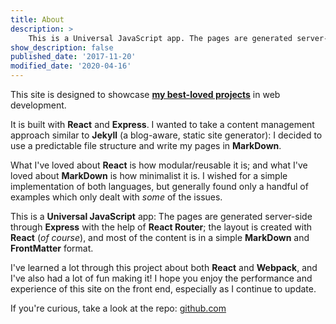 ```yaml
---
title: About
description: >
    This is a Universal JavaScript app. The pages are generated server-side through Express using React and React Router; most of the content is in simple, static MarkDown files.
show_description: false
published_date: '2017-11-20'
modified_date: '2020-04-16'
---
```


This site is designed to showcase **[my best-loved projects](/projects)** in web development.

It is built with **React** and **Express**. I wanted to take a content management approach similar to **Jekyll** (a blog-aware, static site generator): I decided to use a predictable file structure and write my pages in **MarkDown**.

What I've loved about **React** is how modular/reusable it is; and what I've loved about **MarkDown** is how minimalist it is. I wished for a simple implementation of both languages, but generally found only a handful of examples which only dealt with _some_ of the issues.

This is a **Universal JavaScript** app: The pages are generated server-side through **Express** with the help of **React Router**; the layout is created with **React** (_of course_), and most of the content is in a simple **MarkDown** and **FrontMatter** format.

I've learned a lot through this project about both **React** and **Webpack**, and I've also had a lot of fun making it! I hope you enjoy the performance and experience of this site on the front end, especially as I continue to update.

If you're curious, take a look at the repo: [<i class="fa fa-github"></i> github.com](https://github.com/bozdoz/bozdoz.com)
